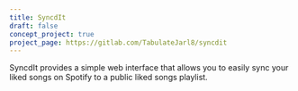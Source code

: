 ```yaml
---
title: SyncdIt
draft: false
concept_project: true
project_page: https://gitlab.com/TabulateJarl8/syncdit
---
```


SyncdIt provides a simple web interface that allows you to easily sync your liked songs on Spotify to a public liked songs playlist.
